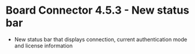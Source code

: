 # Board Connector 4.5.3 - New status bar

* New status bar that displays connection, current authentication mode and license information
